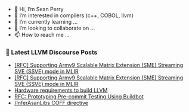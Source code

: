 - 👋 Hi, I’m Sean Perry
- 👀 I’m interested in compilers (c++, COBOL, llvm)
- 🌱 I’m currently learning ...
- 💞️ I’m looking to collaborate on ...
- 📫 How to reach me ...

<!---
s66perry/s66perry is a ✨ special ✨ repository because its `README.md` (this file) appears on your GitHub profile.
You can click the Preview link to take a look at your changes.
--->
### 📕 Latest LLVM Discourse Posts

<!-- DISCOURSE-LLVM:START -->
- [[RFC] Supporting Armv9 Scalable Matrix Extension &lpar;SME&rpar; Streaming SVE &lpar;SSVE&rpar; mode in MLIR](https://discourse.llvm.org/t/rfc-supporting-armv9-scalable-matrix-extension-sme-streaming-sve-ssve-mode-in-mlir/70678#post_13)
- [[RFC] Supporting Armv9 Scalable Matrix Extension &lpar;SME&rpar; Streaming SVE &lpar;SSVE&rpar; mode in MLIR](https://discourse.llvm.org/t/rfc-supporting-armv9-scalable-matrix-extension-sme-streaming-sve-ssve-mode-in-mlir/70678#post_12)
- [Hardware requirements to build LLVM](https://discourse.llvm.org/t/hardware-requirements-to-build-llvm/70675#post_5)
- [RFC: Prototyping Pre-commit Testing Using Buildbot](https://discourse.llvm.org/t/rfc-prototyping-pre-commit-testing-using-buildbot/69900?page=2#post_33)
- [/InferAsanLibs COFF directive](https://discourse.llvm.org/t/inferasanlibs-coff-directive/62458#post_3)
<!-- DISCOURSE-LLVM:END -->
